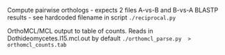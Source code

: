 Compute pairwise orthologs - expects 2 files A-vs-B and B-vs-A BLASTP results - see hardcoded filename in script
```./reciprocal.py```


OrthoMCL/MCL output to table of counts. Reads in Dothideomycetes.I15.mcl.out by default
```./orthomcl_parse.py  > orthomcl_counts.tab```
